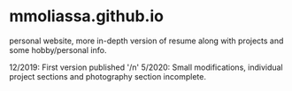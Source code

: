 # mmoliassa.github.io
personal website, more in-depth version of resume along with projects and some hobby/personal info.

12/2019: First version published '/n'
5/2020: Small modifications, individual project sections and photography section incomplete.
